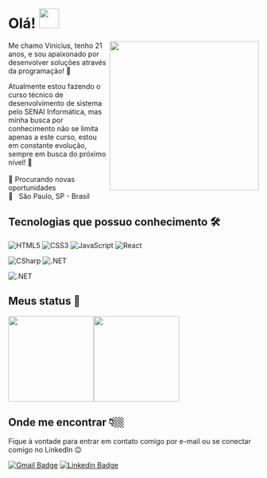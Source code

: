 # Olá! <img src="https://raw.githubusercontent.com/kaueMarques/kaueMarques/master/hi.gif" width="40px">

<img src="https://media.giphy.com/media/WUlplcMpOCEmTGBtBW/giphy.gif" width="300px" align="right">

Me chamo Vinícius, tenho 21 anos, e sou apaixonado por desenvolver soluções através da programação! 💜
  
Atualmente estou fazendo o curso técnico de desenvolvimento de sistema pelo SENAI Informática, mas minha busca por conhecimento não se limita apenas a este curso, estou em constante evolução, sempre em busca do próximo nível! 🚀
<br><br>
🔎 Procurando novas oportunidades <br>
📍   São Paulo, SP - Brasil <br>

## Tecnologias que possuo conhecimento 🛠
  
![HTML5](https://img.shields.io/badge/HTML-F06529?style=for-the-badge&logo=HTML5&logoColor=white)
![CSS3](https://img.shields.io/badge/CSS-2D9CDB?style=for-the-badge&logo=CSS3&logoColor=white)
![JavaScript](https://img.shields.io/badge/JavaScript-F7DF1E?style=for-the-badge&logo=javascript&logoColor=black)
![React](https://img.shields.io/badge/React-32363E?style=for-the-badge&logo=react&logoColor=61DAFB)

![CSharp](https://img.shields.io/badge/CSharp-9B4F97?style=for-the-badge&logo=CSharp&logoColor=67217A)
![.NET](https://img.shields.io/badge/.NET-512BD4?style=for-the-badge&logo=.NET&logoColor=white)

![.NET](https://img.shields.io/badge/SQL Server-f1f1f1?style=for-the-badge&logo=microsoftsqlserver&logoColor=CC2927) <br>

## Meus status 📃

<img height="172px" src="https://github-readme-stats.vercel.app/api?username=vinixiii&locale=pt-BR&show_icons=true&hide_border=true&hide_title=true&theme=buefy" /><img height="172px" src="https://github-readme-stats.vercel.app/api/top-langs/?username=vinixiii&layout=compact&locale=pt-BR&show_icons=true&hide_border=true&hide_title=true&langs_count=6&theme=buefy" /> <br>

## Onde me encontrar 👇🏼

Fique à vontade para entrar em contato comigo por e-mail ou se conectar comigo no LinkedIn 😉
  
[![Gmail Badge](https://img.shields.io/badge/-Gmail-EA4335?style=for-the-badge&logo=Gmail&logoColor=white&link=mailto:vinissfigueiroa@gmail.com)](mailto:vinissfigueiroa@gmail.com/)
[![Linkedin Badge](https://img.shields.io/badge/-LinkedIn-blue?style=for-the-badge&logo=Linkedin&logoColor=white&link=https://www.linkedin.com/in/viniciusssfigueiroa/)](https://www.linkedin.com/in/viniciusssfigueiroa/)

<!--
**vinixiii/vinixiii** is a ✨ _special_ ✨ repository because its `README.md` (this file) appears on your GitHub profile.

Here are some ideas to get you started:

- 🔭 I’m currently working on ...
- 🌱 I’m currently learning ...
- 👯 I’m looking to collaborate on ...
- 🤔 I’m looking for help with ...
- 💬 Ask me about ...
- 📫 How to reach me: ...
- 😄 Pronouns: ...
- ⚡ Fun fact: ...
-->

